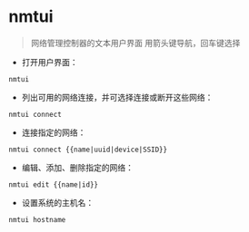 # nmtui

> 网络管理控制器的文本用户界面
> 用箭头键导航，回车键选择

- 打开用户界面：

`nmtui`

- 列出可用的网络连接，并可选择连接或断开这些网络：

`nmtui connect`

- 连接指定的网络：

`nmtui connect {{name|uuid|device|SSID}}`

- 编辑、添加、删除指定的网络：

`nmtui edit {{name|id}}`

- 设置系统的主机名：

`nmtui hostname`

[#]: contributors: ([阿涛]，[jim.大团结]，[deng]，[王兴宇，Linux 中國])